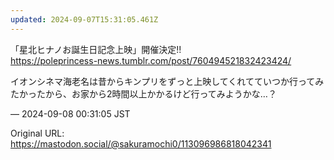 ```yaml
---
updated: 2024-09-07T15:31:05.461Z
---
```


<p>「星北ヒナノお誕生日記念上映」開催決定!!<br /><a href="https://poleprincess-news.tumblr.com/post/760494521832423424/" target="_blank" rel="nofollow noopener noreferrer" translate="no"><span class="invisible">https://</span><span class="ellipsis">poleprincess-news.tumblr.com/p</span><span class="invisible">ost/760494521832423424/</span></a></p><p>イオンシネマ海老名は昔からキンプリをずっと上映してくれてていつか行ってみたかったから、お家から2時間以上かかるけど行ってみようかな…？</p>

&mdash; 2024-09-08 00:31:05 JST

Original URL: https://mastodon.social/@sakuramochi0/113096986818042341

